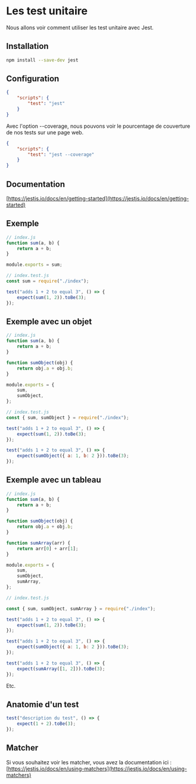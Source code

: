 # Les test unitaire

Nous allons voir comment utiliser les test unitaire avec Jest.

## Installation

```bash
npm install --save-dev jest
```

## Configuration

```json
{
	"scripts": {
		"test": "jest"
	}
}
```

Avec l'option --coverage, nous pouvons voir le pourcentage de couverture de nos tests sur une page web.

```json
{
	"scripts": {
		"test": "jest --coverage"
	}
}
```

## Documentation

[https://jestjs.io/docs/en/getting-started](https://jestjs.io/docs/en/getting-started)

## Exemple

```js
// index.js
function sum(a, b) {
	return a + b;
}

module.exports = sum;
```

```js
// index.test.js
const sum = require("./index");

test("adds 1 + 2 to equal 3", () => {
	expect(sum(1, 2)).toBe(3);
});
```

## Exemple avec un objet

```js
// index.js
function sum(a, b) {
	return a + b;
}

function sumObject(obj) {
	return obj.a + obj.b;
}

module.exports = {
	sum,
	sumObject,
};
```

```js
// index.test.js
const { sum, sumObject } = require("./index");

test("adds 1 + 2 to equal 3", () => {
	expect(sum(1, 2)).toBe(3);
});

test("adds 1 + 2 to equal 3", () => {
	expect(sumObject({ a: 1, b: 2 })).toBe(3);
});
```

## Exemple avec un tableau

```js
// index.js
function sum(a, b) {
	return a + b;
}

function sumObject(obj) {
	return obj.a + obj.b;
}

function sumArray(arr) {
	return arr[0] + arr[1];
}

module.exports = {
	sum,
	sumObject,
	sumArray,
};
```

```js
// index.test.js

const { sum, sumObject, sumArray } = require("./index");

test("adds 1 + 2 to equal 3", () => {
	expect(sum(1, 2)).toBe(3);
});

test("adds 1 + 2 to equal 3", () => {
	expect(sumObject({ a: 1, b: 2 })).toBe(3);
});

test("adds 1 + 2 to equal 3", () => {
	expect(sumArray([1, 2])).toBe(3);
});
```

Etc.

## Anatomie d'un test

```js
test("description du test", () => {
	expect(1 + 2).toBe(3);
});
```

## Matcher

Si vous souhaitez voir les matcher, vous avez la documentation ici :
[https://jestjs.io/docs/en/using-matchers](https://jestjs.io/docs/en/using-matchers)
